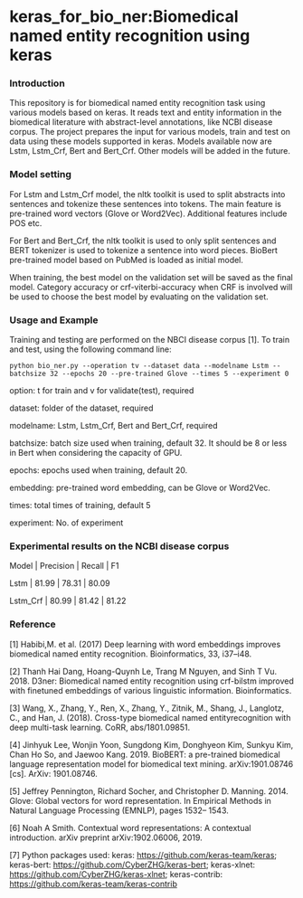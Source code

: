 # keras_for_bio_ner:Biomedical named entity recognition using keras
### Introduction
This repository is for biomedical named entity recognition task using various models based on keras. It reads text and entity information in the biomedical literature with abstract-level annotations, like NCBI disease corpus. The project prepares the input for various models, train and test on data using these models supported in keras. Models available now are Lstm, Lstm_Crf, Bert and Bert_Crf. Other models will be added in the future.
### Model setting
For Lstm and Lstm_Crf model, the nltk toolkit is used to split abstracts into sentences and tokenize these sentences into tokens. The main feature is pre-trained word vectors (Glove or Word2Vec). Additional features include POS etc.

For Bert and Bert_Crf, the nltk toolkit is used to only split sentences and BERT tokenizer is used to tokenize a sentence into word pieces. BioBert pre-trained model based on PubMed is loaded as initial model.

When training, the best model on the validation set will be saved as the final model. Category accuracy or crf-viterbi-accuracy when CRF is involved will be used to choose the best model by evaluating on the validation set.
### Usage and Example
Training and testing are performed on the NBCI disease corpus [1]. To train and test, using the following command line:
```shell
python bio_ner.py --operation tv --dataset data --modelname Lstm --batchsize 32 --epochs 20 --pre-trained Glove --times 5 --experiment 0
```
option: t for train and v for validate(test), required

dataset: folder of the dataset, required

modelname: Lstm, Lstm_Crf, Bert and Bert_Crf, required

batchsize: batch size used when training, default 32. It should be 8 or less in Bert when considering the capacity of GPU.

epochs: epochs used when training, default 20.

embedding: pre-trained word embedding, can be Glove or Word2Vec.

times: total times of training, default 5

experiment: No. of experiment

### Experimental results on the NCBI disease corpus
Model | Precision | Recall | F1 

Lstm | 81.99 | 78.31 | 80.09 

Lstm_Crf | 80.99 | 81.42 | 81.22  


### Reference
[1] Habibi,M. et al. (2017) Deep learning with word embeddings improves biomedical named entity recognition. Bioinformatics, 33, i37–i48.

[2] Thanh Hai Dang, Hoang-Quynh Le, Trang M Nguyen, and Sinh T Vu. 2018. D3ner: Biomedical named entity recognition using crf-bilstm improved with finetuned embeddings of various linguistic information. Bioinformatics.

[3] Wang, X., Zhang, Y., Ren, X., Zhang, Y., Zitnik, M., Shang, J., Langlotz, C., and Han, J. (2018). Cross-type biomedical named entityrecognition with deep multi-task learning. CoRR, abs/1801.09851.

[4] Jinhyuk Lee, Wonjin Yoon, Sungdong Kim, Donghyeon Kim, Sunkyu Kim, Chan Ho So, and Jaewoo Kang. 2019. BioBERT: a pre-trained biomedical language representation model for biomedical text mining. arXiv:1901.08746 [cs]. ArXiv: 1901.08746.

[5] Jeffrey Pennington, Richard Socher, and Christopher D. Manning. 2014. Glove: Global vectors for
word representation. In Empirical Methods in Natural Language Processing (EMNLP), pages 1532–
1543.

[6] Noah A Smith. Contextual word representations: A contextual introduction. arXiv
preprint arXiv:1902.06006, 2019.

[7] Python packages used: keras: https://github.com/keras-team/keras; keras-bert: https://github.com/CyberZHG/keras-bert; keras-xlnet: https://github.com/CyberZHG/keras-xlnet; keras-contrib: https://github.com/keras-team/keras-contrib
